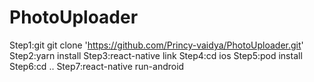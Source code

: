 # PhotoUploader

Step1:git git clone 'https://github.com/Princy-vaidya/PhotoUploader.git'
Step2:yarn install
Step3:react-native link
Step4:cd ios 
Step5:pod install
Step6:cd ..
Step7:react-native run-android